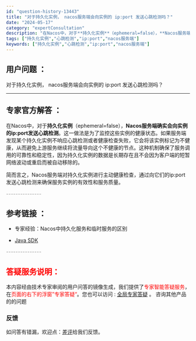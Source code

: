 ```yaml
---
id: "question-history-13443"
title: "对于持久化实例， nacos服务端会向实例的 ip:port 发送心跳检测吗？"
date: "2024-05-17"
category: "expertConsultation"
description: "在Nacos中，对于**持久化实例**（ephemeral=false），**Nacos服务端确实会向实例的ip:port发送心跳检测**。这一做法是为了监控这些实例的健康状态。如果服务端发现某个持久化实例不响应心跳检测或者健康检查失败，它会将该实例标记为不健康，从而避免上游服务继续将流量导向这个不"
tags: ["持久化实例","心跳检测","ip:port","nacos服务端"]
keywords: ["持久化实例","心跳检测","ip:port","nacos服务端"]
---
```


## 用户问题 ： 
 对于持久化实例， nacos服务端会向实例的 ip:port 发送心跳检测吗？  

---------------
## 专家官方解答 ：

在Nacos中，对于**持久化实例**（ephemeral=false），**Nacos服务端确实会向实例的ip:port发送心跳检测**。这一做法是为了监控这些实例的健康状态。如果服务端发现某个持久化实例不响应心跳检测或者健康检查失败，它会将该实例标记为不健康，从而避免上游服务继续将流量导向这个不健康的节点。这种机制确保了服务调用的可靠性和稳定性，因为持久化实例的数据是长期存在且不会因为客户端的短暂网络波动或重启而被自动移除的。

简而言之，Nacos服务端对持久化实例进行主动健康检查，通过向它们的ip:port发送心跳检测来确保服务实例的有效性和服务质量。


<font color="#949494">---------------</font> 


## 参考链接 ：

* 专家经验：Nacos中持久化服务和临时服务的区别 
 
 * [Java SDK](https://nacos.io/docs/latest/guide/user/sdk)


 <font color="#949494">---------------</font> 
 


## <font color="#FF0000">答疑服务说明：</font> 

本内容经由技术专家审阅的用户问答的镜像生成，我们提供了<font color="#FF0000">专家智能答疑服务</font>，在<font color="#FF0000">页面的右下的浮窗”专家答疑“</font>。您也可以访问 : [全局专家答疑](https://answer.opensource.alibaba.com/docs/intro) 。 咨询其他产品的的问题

### 反馈
如问答有错漏，欢迎点：[差评](https://ai.nacos.io/user/feedbackByEnhancerGradePOJOID?enhancerGradePOJOId=13898)给我们反馈。
